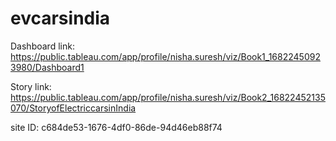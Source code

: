# evcarsindia

Dashboard link:  https://public.tableau.com/app/profile/nisha.suresh/viz/Book1_16822450923980/Dashboard1

<script type='module' src='https://prod-useast-b.online.tableau.com/javascripts/api/tableau.embedding.3.latest.min.js'></script><tableau-viz id='tableau-viz' src='https://prod-useast-b.online.tableau.com/t/nishasuresh/views/VisualizationToolforElectricVehicleChargeandRangeAnalysisbyNishasuresh/Dashboard1' width='1320' height='2063' toolbar='bottom' ></tableau-viz>



Story link:  https://public.tableau.com/app/profile/nisha.suresh/viz/Book2_16822452135070/StoryofElectriccarsinIndia

<script type='module' src='https://prod-useast-b.online.tableau.com/javascripts/api/tableau.embedding.3.latest.min.js'></script><tableau-viz id='tableau-viz' src='https://prod-useast-b.online.tableau.com/t/nishasuresh/views/VisualizationToolforElectricVehicleChargeandRangeAnalysisbyNishasuresh/StoryofElectriccarsinIndia/ec2e0dbe-45e7-49ad-a848-2a9bff4e145f/fd0f6e2b-83a4-418b-b394-ef0cdc3335e7' width='1016' height='1027' toolbar='bottom' ></tableau-viz>


site ID: c684de53-1676-4df0-86de-94d46eb88f74



